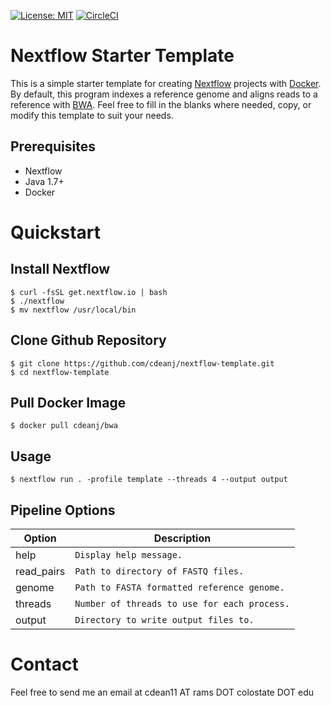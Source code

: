 [![License: MIT](https://img.shields.io/badge/License-MIT-yellow.svg)](https://github.com/cdeanj/nextflow-template/blob/master/LICENSE)
[![CircleCI](https://circleci.com/gh/cdeanj/nextflow-template/tree/master.svg?style=shield)](https://circleci.com/gh/cdeanj/nextflow-template/tree/master)

Nextflow Starter Template
=========================
This is a simple starter template for creating [Nextflow](https://www.nextflow.io) projects with [Docker](https://docs.docker.com/engine/installation/). By default, this program indexes a reference genome and aligns reads to a reference with [BWA](https://github.com/lh3/bwa). Feel free to fill in the blanks where needed, copy, or modify this template to suit your needs.

Prerequisites
-------------
  - Nextflow
  - Java 1.7+
  - Docker

Quickstart
==========
Install Nextflow
----------------
```
$ curl -fsSL get.nextflow.io | bash
$ ./nextflow
$ mv nextflow /usr/local/bin
```

Clone Github Repository
-----------------------
```
$ git clone https://github.com/cdeanj/nextflow-template.git
$ cd nextflow-template
```

Pull Docker Image
------------------
```
$ docker pull cdeanj/bwa
```

Usage
-----
```
$ nextflow run . -profile template --threads 4 --output output
```

Pipeline Options
----------------
Option | Description
--------- | -----------
help | `Display help message.`
read_pairs| `Path to directory of FASTQ files.`
genome | `Path to FASTA formatted reference genome.`
threads | `Number of threads to use for each process.`
output | `Directory to write output files to.`

Contact
=======
Feel free to send me an email at cdean11 AT rams DOT colostate DOT edu
